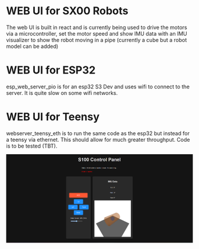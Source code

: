 # WEB UI for SX00 Robots 
The web UI is built in react and is currently being used to drive the motors via a microcontroller, set the motor speed and show IMU data with an IMU visualizer to show the robot moving in a pipe (currently a cube but a robot model can be added)

# WEB UI for ESP32
esp_web_server_pio is for an esp32 S3 Dev and uses wifi to connect to the server. It is quite slow on some wifi networks. 

# WEB UI for Teensy
webserver_teensy_eth is to run the same code as the esp32 but instead for a teensy via ethernet. This should allow for much greater throughput. Code is to be tested (TBT).

![Web UI](readme_resources/webui.png)

